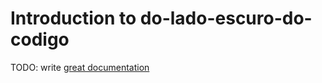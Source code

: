 # Introduction to do-lado-escuro-do-codigo

TODO: write [great documentation](http://jacobian.org/writing/what-to-write/)
